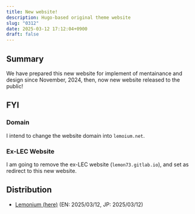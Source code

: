 ```yaml
---
title: New website!
description: Hugo-based original theme website
slug: "0312"
date: 2025-03-12 17:12:04+0900
draft: false
---
```


## Summary

We have prepared this new website for implement of mentainance and design since November, 2024, then, now new website released to the public!

## FYI

### Domain

I intend to change the website domain into `lemoium.net`.

### Ex-LEC Website

I am going to remove the ex-LEC website (`lemon73.gitlab.io`), and set as redirect to this new website.

## Distribution

- [Lemonium (here)](./) (EN: 2025/03/12, JP: 2025/03/12)
